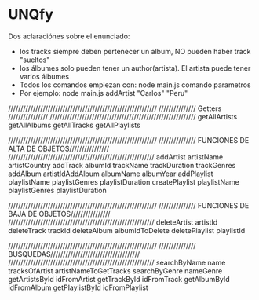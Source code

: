 # UNQfy

Dos aclaraciónes sobre el enunciado:
   - los tracks siempre deben pertenecer un album, NO pueden haber track "sueltos"
   - los álbumes solo pueden tener un author(artista). El artista puede tener varios álbumes
   - Todos los comandos empiezan con: node main.js comando parametros
   - Por ejemplo: node main.js addArtist "Carlos" "Peru"

////////////////////////////////////////////////////////////
///////////////           Getters           ////////////////
///////////////////////////////////////////////////////////
getAllArtists
getAllAlbums
getAllTracks
getAllPlaylists
        
////////////////////////////////////////////////////////////
/////////////// FUNCIONES DE ALTA DE OBJETOS////////////////
///////////////////////////////////////////////////////////
addArtist artistName artistCountry
addTrack albumId trackName trackDuration trackGenres
addAlbum artistIdAddAlbum albumName albumYear
addPlaylist playlistName playlistGenres playlistDuration
createPlaylist playlistName playlistGenres playlistDuration

////////////////////////////////////////////////////////////
/////////////// FUNCIONES DE BAJA DE OBJETOS////////////////
///////////////////////////////////////////////////////////
deleteArtist artistId
deleteTrack trackId
deleteAlbum albumIdToDelete
deletePlaylist playlistId

////////////////////////////////////////////////////////////
/////////////// BUSQUEDAS////////////////////////////////////
///////////////////////////////////////////////////////////
searchByName name
tracksOfArtist artistNameToGetTracks
searchByGenre nameGenre
getArtistsById idFromArtist
getTrackById idFromTrack
getAlbumById idFromAlbum
getPlaylistById idFromPlaylist